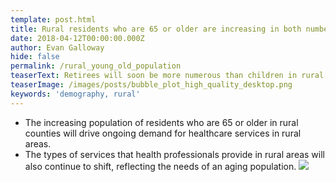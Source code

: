 ```yaml
---
template: post.html
title: Rural residents who are 65 or older are increasing in both number and proportion.
date: 2018-04-12T00:00:00.000Z
author: Evan Galloway
hide: false
permalink: /rural_young_old_population
teaserText: Retirees will soon be more numerous than children in rural North Carolina.
teaserImage: /images/posts/bubble_plot_high_quality_desktop.png
keywords: 'demography, rural'
---
```

- The increasing population of residents who are 65 or older in rural counties will drive ongoing demand for healthcare services in rural areas.
- The types of services that health professionals provide in rural areas will also continue to shift, reflecting the needs of an aging population.
![](/images/posts/bubble_plot_high_quality_desktop.png)
